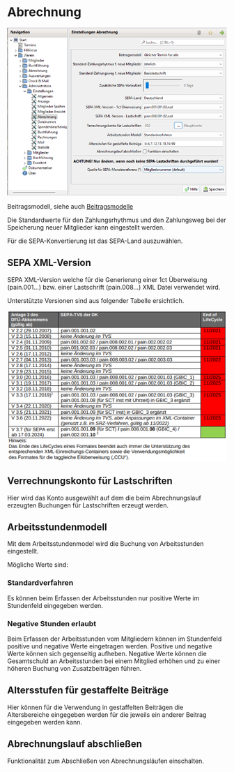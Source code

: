 # Abrechnung

![](../../../../v3.0.x/administration/einstellungen/img/Abrechnung.png)

Beitragsmodell, siehe auch [Beitragsmodelle](../../../../allgemein/beitragsmodelle.md)

Die Standardwerte für den Zahlungsrhythmus und den Zahlungsweg bei der Speicherung neuer Mitglieder kann eingestellt werden.

Für die SEPA-Konvertierung ist das SEPA-Land auszuwählen.

## SEPA XML-Version

SEPA XML-Version welche für die Generierung einer 1ct Überweisung (pain.001...) bzw. einer Lastschrift (pain.008...) XML Datei verwendet wird.

Unterstützte Versionen sind aus folgender Tabelle ersichtlich.

![](../../../../v3.0.x/administration/einstellungen/img/SepaSupportedVersions.png)

## Verrechnungskonto für Lastschriften

Hier wird das Konto ausgewählt auf dem die beim Abrechnungslauf erzeugten Buchungen für Lastschriften erzeugt werden.

## Arbeitsstundenmodell

Mit dem Arbeitsstundenmodel wird die Buchung von Arbeitsstunden eingestellt.

Mögliche Werte sind:

### Standardverfahren

Es können beim Erfassen der Arbeitsstunden nur positive Werte im Stundenfeld eingegeben werden.

### Negative Stunden erlaubt

Beim Erfassen der Arbeitsstunden vom Mitgliedern können im Stundenfeld positive und negative Werte eingetragen werden. Positive und negative Werte können sich gegenseitig aufheben. Negative Werte können die Gesamtschuld an Arbeitsstunden bei einem Mitglied erhöhen und zu einer höheren Buchung von Zusatzbeiträgen führen.

## Altersstufen für gestaffelte Beiträge

Hier können für die Verwendung in gestaffelten Beiträgen die Altersbereiche eingegeben werden für die jeweils ein anderer Beitrag eingegeben werden kann.

## Abrechnungslauf abschließen

Funktionalität zum Abschließen von Abrechnungsläufen einschalten.
